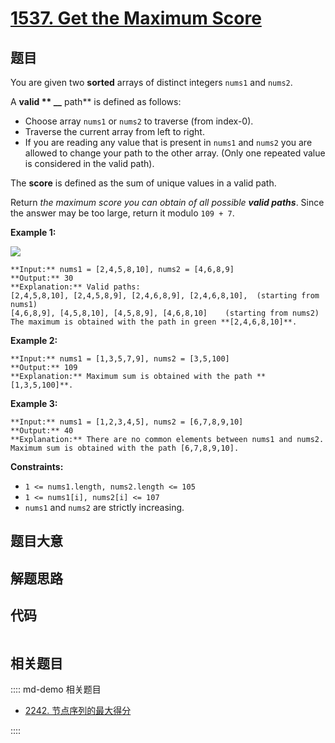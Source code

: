 # [1537. Get the Maximum Score](https://leetcode.com/problems/get-the-maximum-score)

## 题目

You are given two **sorted** arrays of distinct integers `nums1` and `nums2`.

A **valid ** __** path** is defined as follows:

  * Choose array `nums1` or `nums2` to traverse (from index-0).
  * Traverse the current array from left to right.
  * If you are reading any value that is present in `nums1` and `nums2` you are allowed to change your path to the other array. (Only one repeated value is considered in the valid path).

The **score** is defined as the sum of unique values in a valid path.

Return _the maximum score you can obtain of all possible **valid paths**_.
Since the answer may be too large, return it modulo `109 + 7`.



**Example 1:**

![](https://assets.leetcode.com/uploads/2020/07/16/sample_1_1893.png)

    
    
    **Input:** nums1 = [2,4,5,8,10], nums2 = [4,6,8,9]
    **Output:** 30
    **Explanation:** Valid paths:
    [2,4,5,8,10], [2,4,5,8,9], [2,4,6,8,9], [2,4,6,8,10],  (starting from nums1)
    [4,6,8,9], [4,5,8,10], [4,5,8,9], [4,6,8,10]    (starting from nums2)
    The maximum is obtained with the path in green **[2,4,6,8,10]**.
    

**Example 2:**

    
    
    **Input:** nums1 = [1,3,5,7,9], nums2 = [3,5,100]
    **Output:** 109
    **Explanation:** Maximum sum is obtained with the path **[1,3,5,100]**.
    

**Example 3:**

    
    
    **Input:** nums1 = [1,2,3,4,5], nums2 = [6,7,8,9,10]
    **Output:** 40
    **Explanation:** There are no common elements between nums1 and nums2.
    Maximum sum is obtained with the path [6,7,8,9,10].
    



**Constraints:**

  * `1 <= nums1.length, nums2.length <= 105`
  * `1 <= nums1[i], nums2[i] <= 107`
  * `nums1` and `nums2` are strictly increasing.


## 题目大意

## 解题思路

## 代码

```javascript

```

## 相关题目

:::: md-demo 相关题目
- [2242. 节点序列的最大得分](https://leetcode.com/problems/maximum-score-of-a-node-sequence)

::::
